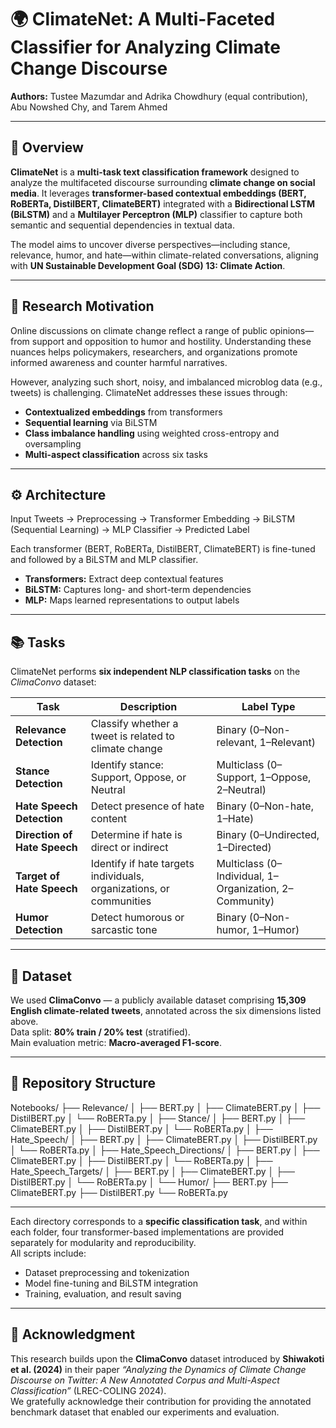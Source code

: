# 🌍 ClimateNet: A Multi-Faceted Classifier for Analyzing Climate Change Discourse

**Authors:** Tustee Mazumdar and Adrika Chowdhury (equal contribution), Abu Nowshed Chy, and Tarem Ahmed

---

## 🧩 Overview

**ClimateNet** is a **multi-task text classification framework** designed to analyze the multifaceted discourse surrounding **climate change on social media**. It leverages **transformer-based contextual embeddings (BERT, RoBERTa, DistilBERT, ClimateBERT)** integrated with a **Bidirectional LSTM (BiLSTM)** and a **Multilayer Perceptron (MLP)** classifier to capture both semantic and sequential dependencies in textual data.  

The model aims to uncover diverse perspectives—including stance, relevance, humor, and hate—within climate-related conversations, aligning with **UN Sustainable Development Goal (SDG) 13: Climate Action**.

---

## 🧠 Research Motivation

Online discussions on climate change reflect a range of public opinions—from support and opposition to humor and hostility. Understanding these nuances helps policymakers, researchers, and organizations promote informed awareness and counter harmful narratives.  

However, analyzing such short, noisy, and imbalanced microblog data (e.g., tweets) is challenging. ClimateNet addresses these issues through:
- **Contextualized embeddings** from transformers  
- **Sequential learning** via BiLSTM  
- **Class imbalance handling** using weighted cross-entropy and oversampling  
- **Multi-aspect classification** across six tasks  

---

## ⚙️ Architecture

Input Tweets → Preprocessing → Transformer Embedding
→ BiLSTM (Sequential Learning)
→ MLP Classifier → Predicted Label



Each transformer (BERT, RoBERTa, DistilBERT, ClimateBERT) is fine-tuned and followed by a BiLSTM and MLP classifier.  

- **Transformers:** Extract deep contextual features  
- **BiLSTM:** Captures long- and short-term dependencies  
- **MLP:** Maps learned representations to output labels  

---

## 📚 Tasks

ClimateNet performs **six independent NLP classification tasks** on the *ClimaConvo* dataset:

| Task | Description | Label Type |
|------|--------------|-------------|
| **Relevance Detection** | Classify whether a tweet is related to climate change | Binary (0–Non-relevant, 1–Relevant) |
| **Stance Detection** | Identify stance: Support, Oppose, or Neutral | Multiclass (0–Support, 1–Oppose, 2–Neutral) |
| **Hate Speech Detection** | Detect presence of hate content | Binary (0–Non-hate, 1–Hate) |
| **Direction of Hate Speech** | Determine if hate is direct or indirect | Binary (0–Undirected, 1–Directed) |
| **Target of Hate Speech** | Identify if hate targets individuals, organizations, or communities | Multiclass (0–Individual, 1–Organization, 2–Community) |
| **Humor Detection** | Detect humorous or sarcastic tone | Binary (0–Non-humor, 1–Humor) |

---

## 🧾 Dataset

We used **ClimaConvo** — a publicly available dataset comprising **15,309 English climate-related tweets**, annotated across the six dimensions listed above.  
Data split: **80% train / 20% test** (stratified).  
Main evaluation metric: **Macro-averaged F1-score**.

---

## 📂 Repository Structure

Notebooks/
├── Relevance/
│ ├── BERT.py
│ ├── ClimateBERT.py
│ ├── DistilBERT.py
│ └── RoBERTa.py
│
├── Stance/
│ ├── BERT.py
│ ├── ClimateBERT.py
│ ├── DistilBERT.py
│ └── RoBERTa.py
│
├── Hate_Speech/
│ ├── BERT.py
│ ├── ClimateBERT.py
│ ├── DistilBERT.py
│ └── RoBERTa.py
│
├── Hate_Speech_Directions/
│ ├── BERT.py
│ ├── ClimateBERT.py
│ ├── DistilBERT.py
│ └── RoBERTa.py
│
├── Hate_Speech_Targets/
│ ├── BERT.py
│ ├── ClimateBERT.py
│ ├── DistilBERT.py
│ └── RoBERTa.py
│
└── Humor/
├── BERT.py
├── ClimateBERT.py
├── DistilBERT.py
└── RoBERTa.py

---


Each directory corresponds to a **specific classification task**, and within each folder, four transformer-based implementations are provided separately for modularity and reproducibility.  
All scripts include:
- Dataset preprocessing and tokenization  
- Model fine-tuning and BiLSTM integration  
- Training, evaluation, and result saving  

---

## 🙏 Acknowledgment

This research builds upon the **ClimaConvo** dataset introduced by **Shiwakoti et al. (2024)** in their paper *“Analyzing the Dynamics of Climate Change Discourse on Twitter: A New Annotated Corpus and Multi-Aspect Classification”* (LREC-COLING 2024).  
We gratefully acknowledge their contribution for providing the annotated benchmark dataset that enabled our experiments and evaluation.
